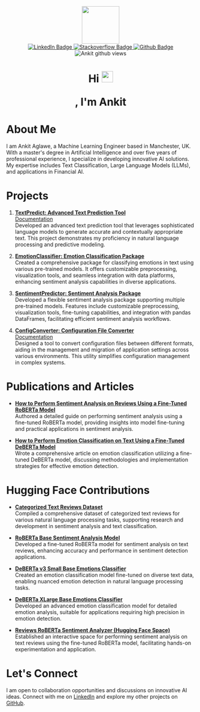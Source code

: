 <div id="header" align="center">
  <img src="https://media.giphy.com/media/zhYSVCirREeIZtONCI/giphy.gif" width="100"/>
</div>

<div id="badges" align="center">
  <a href="https://www.linkedin.com/in/ankit-aglawe/">
    <img src="https://img.shields.io/badge/LinkedIn-blue?style=for-the-badge&logo=linkedin&logoColor=white" alt="LinkedIn Badge"/>
  </a>
  <a href="https://stackoverflow.com/users/4414730/lucario">
    <img src="https://img.shields.io/badge/Stack_Overflow-FE7A16?style=for-the-badge&logo=stack-overflow&logoColor=white" alt="Stackoverflow Badge"/>
  </a>
  <a href="https://github.com/ankit-aglawe">
    <img src="https://img.shields.io/badge/GitHub-blue?style=for-the-badge&logo=github&logoColor=white" alt="Github Badge"/>
  </a>

</div>
<div align="center" id="badges"><img  src="https://komarev.com/ghpvc/?username=ankit-aglawe&style=flat-square&color=blue" alt="Ankit github views"/></div>


<h1 align="center">Hi   <img src="https://media.giphy.com/media/hvRJCLFzcasrR4ia7z/giphy.gif" width="30px"/>
   
, I'm Ankit</h1>

# About Me

I am Ankit Aglawe, a Machine Learning Engineer based in Manchester, UK. With a master's degree in Artificial Intelligence and over five years of professional experience, I specialize in developing innovative AI solutions. My expertise includes Text Classification, Large Language Models (LLMs), and applications in Financial AI.

# Projects

1. **[TextPredict: Advanced Text Prediction Tool](https://github.com/ankit-aglawe/textpredict)**  
   [Documentation](https://ankit-aglawe.github.io/textpredict/)  
   Developed an advanced text prediction tool that leverages sophisticated language models to generate accurate and contextually appropriate text. This project demonstrates my proficiency in natural language processing and predictive modeling.

2. **[EmotionClassifier: Emotion Classification Package](https://pypi.org/project/emotionclassifier/)**  
   Created a comprehensive package for classifying emotions in text using various pre-trained models. It offers customizable preprocessing, visualization tools, and seamless integration with data platforms, enhancing sentiment analysis capabilities in diverse applications.

3. **[SentimentPredictor: Sentiment Analysis Package](https://pypi.org/project/sentimentpredictor/)**  
   Developed a flexible sentiment analysis package supporting multiple pre-trained models. Features include customizable preprocessing, visualization tools, fine-tuning capabilities, and integration with pandas DataFrames, facilitating efficient sentiment analysis workflows.

4. **[ConfigConverter: Configuration File Converter](https://github.com/ankit-aglawe/configconverter#)**  
   [Documentation](https://ankit-aglawe.github.io/configconverter/)  
   Designed a tool to convert configuration files between different formats, aiding in the management and migration of application settings across various environments. This utility simplifies configuration management in complex systems.

# Publications and Articles

- **[How to Perform Sentiment Analysis on Reviews Using a Fine-Tuned RoBERTa Model](https://medium.com/@aglawe.ankit/how-to-perform-sentiment-analysis-on-reviews-using-a-fine-tuned-roberta-model-d442a1444410)**  
  Authored a detailed guide on performing sentiment analysis using a fine-tuned RoBERTa model, providing insights into model fine-tuning and practical applications in sentiment analysis.

- **[How to Perform Emotion Classification on Text Using a Fine-Tuned DeBERTa Model](https://medium.com/@aglawe.ankit/emotionclassifier-emotion-classification-on-text-using-a-fine-tuned-deberta-model-95a432a7ac75)**  
  Wrote a comprehensive article on emotion classification utilizing a fine-tuned DeBERTa model, discussing methodologies and implementation strategies for effective emotion detection.

# Hugging Face Contributions

- **[Categorized Text Reviews Dataset](https://huggingface.co/datasets/AnkitAI/CategorizedTextReviews)**  
  Compiled a comprehensive dataset of categorized text reviews for various natural language processing tasks, supporting research and development in sentiment analysis and text classification.

- **[RoBERTa Base Sentiment Analysis Model](https://huggingface.co/AnkitAI/reviews-roberta-base-sentiment-analysis)**  
  Developed a fine-tuned RoBERTa model for sentiment analysis on text reviews, enhancing accuracy and performance in sentiment detection applications.

- **[DeBERTa v3 Small Base Emotions Classifier](https://huggingface.co/AnkitAI/deberta-v3-small-base-emotions-classifier)**  
  Created an emotion classification model fine-tuned on diverse text data, enabling nuanced emotion detection in natural language processing tasks.

- **[DeBERTa XLarge Base Emotions Classifier](https://huggingface.co/AnkitAI/deberta-xlarge-base-emotions-classifier)**  
  Developed an advanced emotion classification model for detailed emotion analysis, suitable for applications requiring high precision in emotion detection.

- **[Reviews RoBERTa Sentiment Analyzer (Hugging Face Space)](https://huggingface.co/spaces/AnkitAI/reviews-roberta-sentiment-analyser)**  
  Established an interactive space for performing sentiment analysis on text reviews using the fine-tuned RoBERTa model, facilitating hands-on experimentation and application.

# Let's Connect

I am open to collaboration opportunities and discussions on innovative AI ideas. Connect with me on [LinkedIn](https://www.linkedin.com/in/ankit-aglawe) and explore my other projects on [GitHub](https://github.com/ankit-aglawe).
